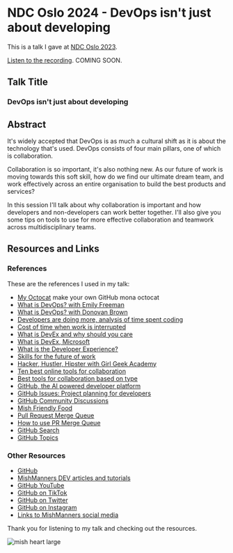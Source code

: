 # NDC Oslo 2024 - DevOps isn't just about developing

This is a talk I gave at [NDC Oslo 2023](https://ndcoslo.com/speakers/michelle-mannering).


[Listen to the recording](). COMING SOON.

## Talk Title

### DevOps isn't just about developing

## Abstract

It's widely accepted that DevOps is as much a cultural shift as it is about the technology that's used. DevOps consists of four main pillars, one of which is collaboration.

Collaboration is so important, it's also nothing new. As our future of work is moving towards this soft skill, how do we find our ultimate dream team, and work effectively across an entire organisation to build the best products and services?

In this session I'll talk about why collaboration is important and how developers and non-developers can work better together. I'll also give you some tips on tools to use for more effective collaboration and teamwork across multidisciplinary teams.

## Resources and Links

### References

These are the references I used in my talk:

- [My Octocat](https://myoctocat.com/?ref=producthunt) make your own GitHub mona octocat
- [What is DevOps? with Emily Freeman](https://youtu.be/kBV8gPVZNEE)
- [What is DevOps? with Donovan Brown](https://devblogs.microsoft.com/devops/what-is-devops-donovan/)
- [Developers are doing more, analysis of time spent coding](https://www.software.com/reports/code-time-report)
- [Cost of time when work is interrupted](https://ics.uci.edu/~gmark/chi08-mark.pdf)
- [What is DevEx and why should you care](https://github.blog/2023-06-08-developer-experience-what-is-it-and-why-should-you-care/)
- [What is DevEx, Microsoft](https://microsoft.github.io/code-with-engineering-playbook/developer-experience/)
- [What is the Developer Experience?](https://www.thoughtworks.com/insights/blog/experience-design/approaches-for-a-better-developer-experience)
- [Skills for the future of work](https://www.euronews.com/next/2023/03/19/how-ai-can-save-you-time-5-skills-you-no-longer-need-to-learn)
- [Hacker, Hustler, Hipster with Girl Geek Academy](https://girlgeekacademy.com/)
- [Ten best online tools for collaboration](https://www.techradar.com/best/best-online-collaboration-tools)
- [Best tools for collaboration based on type](https://filestage.io/blog/online-collaboration-tools/)
- [GitHub, the AI powered developer platform](https://github.com)
- [GitHub Issues: Project planning for developers](https://github.com/features/issues)
- [GitHub Community Discussions](https://github.com/orgs/community/discussions)
- [Mish Friendly Food](https://github.com/mishmanners/mish-friendly-food/)
- [Pull Request Merge Queue](https://docs.github.com/en/repositories/configuring-branches-and-merges-in-your-repository/configuring-pull-request-merges/managing-a-merge-queue)
- [How to use PR Merge Queue](https://www.youtube.com/watch?v=XEZMgohmtts&ab_channel=GitHub)
- [GitHub Search](https://github.com/search?type=code&auto_enroll=true)
- [GitHub Topics](https://github.com/topics)

### Other Resources

- [GitHub](https://github.com)
- [MishManners DEV articles and tutorials](https://dev.to/mishmanners)
- [GitHub YouTube](https://youtube.com/c/github)
- [GitHub on TikTok](https://tiktok.com/github)
- [GitHub on Twitter](https://twitter.com/github)
- [GitHub on Instagram](https://instagram.com/github)
- [Links to MishManners social media](https://mishmanners.info)

Thank you for listening to my talk and checking out the resources.

![mish heart large](https://user-images.githubusercontent.com/36594527/195619762-82827b2e-bfdd-49b6-b8df-5b9e15f4f044.png)
